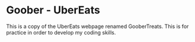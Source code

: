 # Goober - UberEats 
This is a copy of the UberEats webpage renamed GooberTreats. This is for practice in order to develop my coding skills.